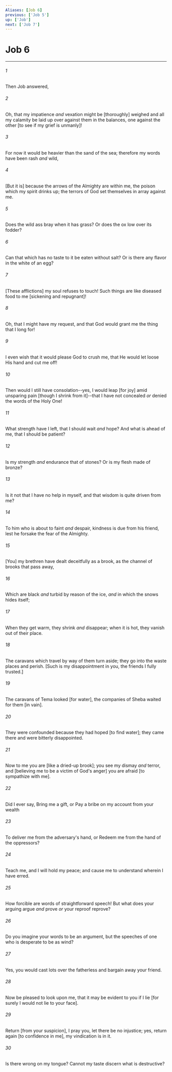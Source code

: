```yaml
---
Aliases: [Job 6]
previous: ['Job 5']
up: ['Job']
next: ['Job 7']
---
```

# Job 6

***














###### 1 






Then Job answered, 













###### 2 






Oh, that my impatience _and_ vexation might be [thoroughly] weighed and all my calamity be laid up over against them in the balances, one against the other [to see if my grief is unmanly]! 













###### 3 






For now it would be heavier than the sand of the sea; therefore my words have been rash _and_ wild, 













###### 4 






[But it is] because the arrows of the Almighty are within me, the poison which my spirit drinks up; the terrors of God set themselves in array against me. 













###### 5 






Does the wild ass bray when it has grass? Or does the ox low over its fodder? 













###### 6 






Can that which has no taste to it be eaten without salt? Or is there any flavor in the white of an egg? 













###### 7 






[These afflictions] my soul refuses to touch! Such things are like diseased food to me [sickening and repugnant]! 













###### 8 






Oh, that I might have my request, and that God would grant me the thing that I long for! 













###### 9 






I even wish that it would please God to crush me, that He would let loose His hand and cut me off! 













###### 10 






Then would I still have consolation--yes, I would leap [for joy] amid unsparing pain [though I shrink from it]--that I have not concealed _or_ denied the words of the Holy One! 













###### 11 






What strength have I left, that I should wait _and_ hope? And what is ahead of me, that I should be patient? 













###### 12 






Is my strength _and_ endurance that of stones? Or is my flesh made of bronze? 













###### 13 






Is it not that I have no help in myself, and that wisdom is quite driven from me? 













###### 14 






To him who is about to faint _and_ despair, kindness is due from his friend, lest he forsake the fear of the Almighty. 













###### 15 






[You] my brethren have dealt deceitfully as a brook, as the channel of brooks that pass away, 













###### 16 






Which are black _and_ turbid by reason of the ice, _and_ in which the snows hides itself; 













###### 17 






When they get warm, they shrink _and_ disappear; when it is hot, they vanish out of their place. 













###### 18 






The caravans which travel by way of them turn aside; they go into the waste places and perish. [Such is my disappointment in you, the friends I fully trusted.] 













###### 19 






The caravans of Tema looked [for water], the companies of Sheba waited for them [in vain]. 













###### 20 






They were confounded because they had hoped [to find water]; they came there and were bitterly disappointed. 













###### 21 






Now to me you are [like a dried-up brook]; you see my dismay _and_ terror, and [believing me to be a victim of God's anger] you are afraid [to sympathize with me]. 













###### 22 






Did I ever say, Bring me a gift, or Pay a bribe on my account from your wealth 













###### 23 






To deliver me from the adversary's hand, or Redeem me from the hand of the oppressors? 













###### 24 






Teach me, and I will hold my peace; and cause me to understand wherein I have erred. 













###### 25 






How forcible are words of straightforward speech! But what does your arguing argue _and_ prove _or_ your reproof reprove? 













###### 26 






Do you imagine your words to be an argument, but the speeches of one who is desperate to be as wind? 













###### 27 






Yes, you would cast lots over the fatherless and bargain away your friend. 













###### 28 






Now be pleased to look upon me, that it may be evident to you if I lie [for surely I would not lie to your face]. 













###### 29 






Return [from your suspicion], I pray you, let there be no injustice; yes, return again [to confidence in me], my vindication is in it. 













###### 30 






Is there wrong on my tongue? Cannot my taste discern what is destructive?
